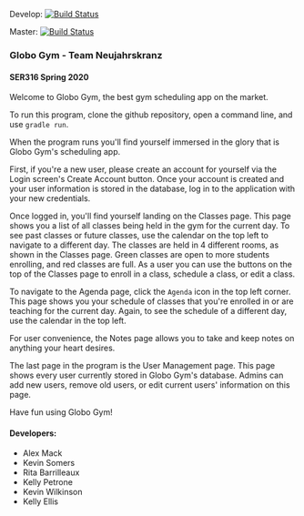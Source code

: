 Develop: [![Build Status](https://travis-ci.com/amehlhase316/Neujahrskranz.svg?token=DEpki1Lns9D95cqpWXRP&branch=develop)](https://travis-ci.com/amehlhase316/Neujahrskranz)

Master: [![Build Status](https://travis-ci.com/amehlhase316/Neujahrskranz.svg?token=DEpki1Lns9D95cqpWXRP&branch=master)](https://travis-ci.com/amehlhase316/Neujahrskranz)

### Globo Gym - Team Neujahrskranz
#### SER316 Spring 2020

Welcome to Globo Gym, the best gym scheduling app on the market.

To run this program, clone the github repository, open a command line, and use `gradle run`.

When the program runs you'll find yourself immersed in the glory that is Globo Gym's scheduling app. 

First, if you're a new user, please create an account for yourself via the Login screen's Create Account button.
Once your account is created and your user information is stored in the database, log in to the application with your new
credentials.

Once logged in, you'll find yourself landing on the Classes page. This page shows you a list of all classes being held
in the gym for the current day. To see past classes or future classes, use the calendar on the top left to navigate to a
different day. The classes are held in 4 different rooms, as shown in the Classes page. Green classes are open to more students
enrolling, and red classes are full. As a user you can use the buttons on the top of the Classes page to enroll in a class, schedule a class, or edit a class.

To navigate to the Agenda page, click the `Agenda` icon in the top left corner. This page shows you your schedule of classes
that you're enrolled in or are teaching for the current day. Again, to see the schedule of a different day, use the calendar in the top left.

For user convenience, the Notes page allows you to take and keep notes on anything your heart desires.

The last page in the program is the User Management page. This page shows every user currently stored in Globo Gym's database.
Admins can add new users, remove old users, or edit current users' information on this page.

Have fun using Globo Gym!

#### Developers:
- Alex Mack
- Kevin Somers
- Rita Barrilleaux
- Kelly Petrone
- Kevin Wilkinson
- Kelly Ellis
